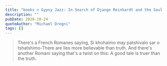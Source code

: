 ```yaml
---
title: "books > Gypsy Jazz: In Search of Django Reinhardt and the Soul of Gypsy Swing (Michael Dregni)"
description: ""
pubDate: 2020-10-24
quoteAuthor: "Michael Dregni"
tags: []
---
```


> There's a French Romanes saying, Si khohaimo may patshivalo sar o tshatshimo-There are lies more believable than truth. And there's another Romani saying that's a twist on this: A good tale is truer than the truth.